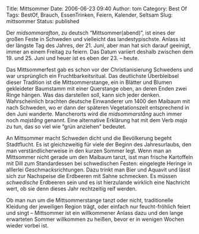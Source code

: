 Title: Mittsommer
Date: 2006-06-23 09:40
Author: tom
Category: Best Of
Tags: BestOf, Brauch, EssenTrinken, Feiern, Kalender, Seltsam
Slug: mittsommer
Status: published

Der *midsommarafton*, zu deutsch “Mittsommer(abend)”, ist eines der
großen Feste in Schweden und vielleicht das landestypischste. Anlass ist
der längste Tag des Jahres, der 21. Juni, aber man hat sich darauf
geeinigt, immer an einem Freitag zu feiern. Das Datum variiert deshalb
zwischen dem 19. und 25. Juni und heuer ist es eben der 23. – heute.

Das Mittsommerfest gab es schon vor der Christianisierung Schwedens und
war ursprünglich ein Fruchtbarkeitsritual. Das deutlichste Überbleibsel
dieser Tradition ist die Mittsommerstange, ein in Blätter und Blumen
gekleideter Baumstamm mit einer Querstange oben, an deren Enden zwei
Ringe hängen. Was das darstellen soll, kann sich jeder denken.
Wahrscheinlich brachten deutsche Einwanderer um 1400 den Maibaum mit
nach Schweden, wo er dann der späteren Vegetationszeit entsprechend in
den Juni wanderte. Mancherorts wird die *midsommarstång* auch immer noch
*majstång* genannt. Eine alternative Erklärung hat mit dem Verb *maja*
zu tun, das so viel wie “grün anziehen” bedeutet.

An Mittsommer macht Schweden dicht und die Bevölkerung begeht
Stadtflucht. Es ist gleichzweitig für viele der Beginn des
Jahresurlaubs, den man verständlicherweise in den kurzen Sommer legt.
Wenn man an Mittsommer nicht gerade um den Maibaum tanzt, isst man
frische Kartoffeln mit Dill zum Standardessen bei schwedischen Festen:
eingelegte Heringe in alllerlei Geschmacksrichtungen. Dazu trinkt man
Bier und Aquavit und lässt sich zur Nachspeise die Erdbeeren mit Sahne
schmecken. Es müssen *schwedische* Erdbeeren sein und es ist hierzulande
wirklich eine Nachricht wert, ob sie denn dieses Jahr rechtzeitig reif
werden.

Ob man nun um die Mittsommerstange tanzt oder nicht, traditionelle
Kleidung der jeweiligen Region trägt, oder einfach nur feucht-fröhlich
feiert und singt – Mittsommer ist ein willkommener Anlass dazu und den
lange erwarteten Sommer willkommen zu heißen, bevor er in wenigen Wochen
wieder vorbei ist.

